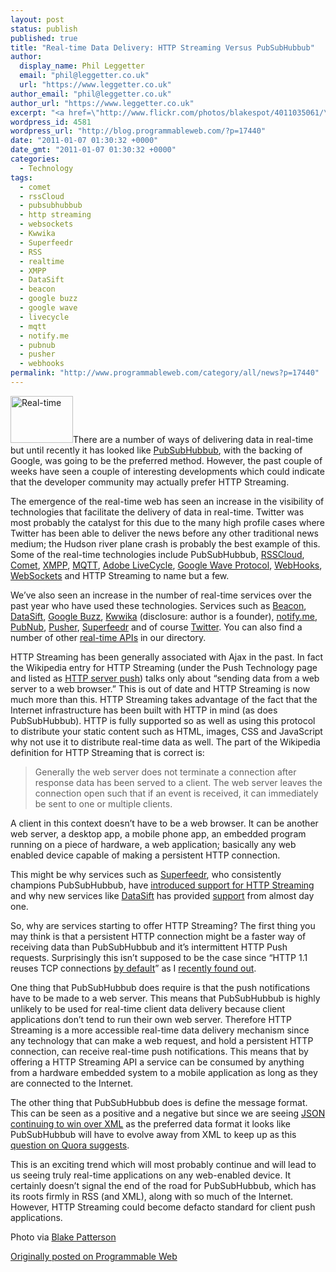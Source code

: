 ```yaml
---
layout: post
status: publish
published: true
title: "Real-time Data Delivery: HTTP Streaming Versus PubSubHubbub"
author:
  display_name: Phil Leggetter
  email: "phil@leggetter.co.uk"
  url: "https://www.leggetter.co.uk"
author_email: "phil@leggetter.co.uk"
author_url: "https://www.leggetter.co.uk"
excerpt: "<a href=\"http://www.flickr.com/photos/blakespot/4011035061/\"><img class=\"imgRight\" src=\"http://blog.programmableweb.com/wp-content/stopwatch.jpg\" alt=\"Real-time\" width=\"100\" height=\"75\" /></a>There are a number of ways of delivering data in real-time but until recently it has looked like <a href=\"http://code.google.com/apis/pubsubhubbub/\">PubSubHubbub</a>, with the backing of Google, was going to be the preferred method. However, the past couple of weeks have seen a couple of interesting developments which could indicate that the developer community may actually prefer HTTP Streaming."
wordpress_id: 4581
wordpress_url: "http://blog.programmableweb.com/?p=17440"
date: "2011-01-07 01:30:32 +0000"
date_gmt: "2011-01-07 01:30:32 +0000"
categories:
  - Technology
tags:
  - comet
  - rssCloud
  - pubsubhubbub
  - http streaming
  - websockets
  - Kwwika
  - Superfeedr
  - RSS
  - realtime
  - XMPP
  - DataSift
  - beacon
  - google buzz
  - google wave
  - livecycle
  - mqtt
  - notify.me
  - pubnub
  - pusher
  - webhooks
permalink: "http://www.programmableweb.com/category/all/news?p=17440"
---
```


<p><a href="http://www.flickr.com/photos/blakespot/4011035061/"><img class="imgRight" title="Real-time" src="http://blog.programmableweb.com/wp-content/stopwatch.jpg" alt="Real-time" width="100" height="75" /></a>There are a number of ways of delivering data in real-time but until recently it has looked like <a href="http://code.google.com/apis/pubsubhubbub/">PubSubHubbub</a>, with the backing of Google, was going to be the preferred method. However, the past couple of weeks have seen a couple of interesting developments which could indicate that the developer community may actually prefer HTTP Streaming.</p>
<p>The emergence of the real-time web has seen an increase in the visibility of technologies that facilitate the delivery of data in real-time. Twitter was most probably the catalyst for this due to the many high profile cases where Twitter has been able to deliver the news before any other traditional news medium; the Hudson river plane crash is probably the best example of this. Some of the real-time technologies include PubSubHubbub, <a href="http://rsscloud.org/">RSSCloud</a>, <a href="http://en.wikipedia.org/wiki/Comet_(programming)">Comet</a>, <a href="http://xmpp.org/xmpp-software/">XMPP</a>, <a href="http://mqtt.org/">MQTT</a>, <a href="http://www.adobe.com/products/livecycle/dataservices/">Adobe LiveCycle</a>, <a href="http://www.waveprotocol.org/">Google Wave Protocol</a>, <a href="http://wiki.webhooks.org/w/page/13385124/FrontPage">WebHooks</a>, <a href="http://en.wikipedia.org/wiki/WebSockets">WebSockets</a> and HTTP Streaming to name but a few.</p>
<p>We’ve also seen an increase in the number of real-time services over the past year who have used these technologies. Services such as <a href="http://beaconpush.com/">Beacon</a>, <a href="http://datasift.net/">DataSift</a>, <a href="http://www.google.com/buzz">Google Buzz</a>, <a href="http://kwwika.com/">Kwwika</a> (disclosure: author is a founder), <a href="http://notify.me/">notify.me</a>, <a href="http://www.pubnub.com/">PubNub</a>, <a href="http://pusherapp.com/">Pusher</a>, <a href="http://superfeedr.com/">Superfeedr</a> and of course <a href="http://dev.twitter.com/">Twitter</a>. You can also find a number of other <a href="http://www.programmableweb.com/apitag/realtime">real-time APIs</a> in our directory.</p>
<p>HTTP Streaming has been generally associated with Ajax in the past. In fact the Wikipedia entry for HTTP Streaming (under the Push Technology page and listed as <a href="http://en.wikipedia.org/wiki/Push_technology#HTTP_server_push">HTTP server push</a>) talks only about “sending data from a web server to a web browser.” This is out of date and HTTP Streaming is now much more than this. HTTP Streaming takes advantage of the fact that the Internet infrastructure has been built with HTTP in mind (as does PubSubHubbub). HTTP is fully supported so as well as using this protocol to distribute your static content such as HTML, images, CSS and JavaScript why not use it to distribute real-time data as well. The part of the Wikipedia definition for HTTP Streaming that is correct is:</p>
<blockquote><p>Generally the web server does not terminate a connection after response data has been served to a client. The web server leaves the connection open such that if an event is received, it can immediately be sent to one or multiple clients.</p></blockquote>
<p>A client in this context doesn’t have to be a web browser. It can be another web server, a desktop app, a mobile phone app, an embedded program running on a piece of hardware, a web application; basically any web enabled device capable of making a persistent HTTP connection.</p>
<p>This might be why services such as <a href="http://superfeedr.com/">Superfeedr</a>, who consistently champions PubSubHubbub, have <a href="http://blog.programmableweb.com/2010/12/20/superfeedr-introduces-real-time-client-push-capabilities/">introduced support for HTTP Streaming</a> and why new services like <a href="http://datasift.net/">DataSift</a> has provided <a href="http://support.datasift.net/kb/streaming-api/http-streaming-api">support</a> from almost day one.</p>
<p>So, why are services starting to offer HTTP Streaming? The first thing you may think is that a persistent HTTP connection might be a faster way of receiving data than PubSubHubbub and it’s intermittent HTTP Push requests. Surprisingly this isn’t supposed to be the case since “HTTP 1.1 reuses TCP connections <a href="http://www.w3.org/Protocols/rfc2616/rfc2616-sec8.html">by default</a>” as I <a href="http://www.onebigfluke.com/2010/09/common-misconception-explained-by-phil.html">recently found out</a>.</p>
<p>One thing that PubSubHubbub does require is that the push notifications have to be made to a web server. This means that PubSubHubbub is highly unlikely to be used for real-time client data delivery because client applications don’t tend to run their own web server. Therefore HTTP Streaming is a more accessible real-time data delivery mechanism since any technology that can make a web request, and hold a persistent HTTP connection, can receive real-time push notifications. This means that by offering a HTTP Streaming API a service can be consumed by anything from a hardware embedded system to a mobile application as long as they are connected to the Internet.</p>
<p>The other thing that PubSubHubbub does is define the message format. This can be seen as a positive and a negative but since we are seeing <a href="http://blog.programmableweb.com/2010/12/03/json-continues-its-winning-streak-over-xml/">JSON continuing to win over XML</a> as the preferred data format it looks like PubSubHubbub will have to evolve away from XML to keep up as this <a href="http://www.quora.com/Why-doesnt-Facebook-implement-PubSubHubbub-as-a-Subscriber">question on Quora suggests</a>.</p>
<p>This is an exciting trend which will most probably continue and will lead to us seeing truly real-time applications on any web-enabled device. It certainly doesn’t signal the end of the road for PubSubHubbub, which has its roots firmly in RSS (and XML), along with so much of the Internet. However, HTTP Streaming could become defacto standard for client push applications.</p>
<p>Photo via <a href="http://www.blakespot.com/">Blake Patterson</a></p>
<p><a href="http://blog.programmableweb.com/2011/01/06/real-time-data-delivery-http-streaming-versus-pubsubhubbub/">Originally posted on Programmable Web</a></p>
